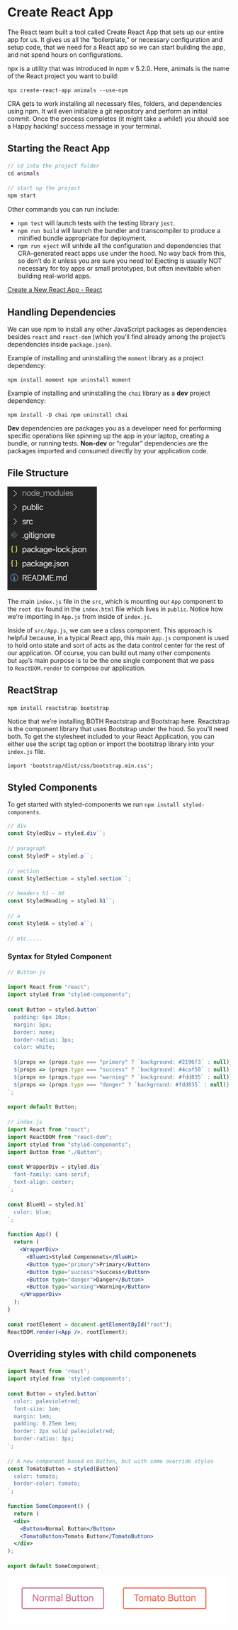 # Create React App

The React team built a tool called Create React App that sets up our entire app for us. It gives us all the “boilerplate,” or necessary configuration and setup code, that we need for a React app so we can start building the app, and not spend hours on configurations.

npx is a utility that was introduced in npm v 5.2.0. Here, animals is the name of the React project you want to build:

`npx create-react-app animals --use-npm`

CRA gets to work installing all necessary files, folders, and dependencies using npm. It will even initialize a git repository and perform an initial commit. Once the process completes (it might take a while!) you should see a Happy hacking! success message in your terminal.

## Starting the React App

```jsx
// cd into the project folder
cd animals

// start up the project
npm start
```

Other commands you can run include:

- `npm test` will launch tests with the testing library `jest`.
- `npm run build` will launch the bundler and transcompiler to produce a minified bundle appropriate for deployment.
- `npm run eject` will unhide all the configuration and dependencies that CRA-generated react apps use under the hood. No way back from this, so don’t do it unless you are sure you need to! Ejecting is usually NOT necessary for toy apps or small prototypes, but often inevitable when building real-world apps.

[Create a New React App - React](https://reactjs.org/docs/create-a-new-react-app.html#create-react-app)

## Handling Dependencies

We can use npm to install any other JavaScript packages as dependencies besides `react` and `react-dom` (which you’ll find already among the project’s dependencies inside `package.json`).

Example of installing and uninstalling the `moment` library as a project dependency:

`npm install moment
npm uninstall moment`

Example of installing and uninstalling the `chai` library as a **dev** project dependency:

`npm install -D chai
npm uninstall chai`

**Dev** dependencies are packages you as a developer need for performing specific operations like spinning up the app in your laptop, creating a bundle, or running tests. **Non-dev** or “regular” dependencies are the packages imported and consumed directly by your application code.

## File Structure

![Create%20React%20App%202d5423c712d54448976ae40968375e70/Untitled.png](Create%20React%20App%202d5423c712d54448976ae40968375e70/Untitled.png)

The main `index.js` file in the `src`, which is mounting our `App` component to the `root div` found in the `index.html` file which lives in `public`. Notice how we’re importing in `App.js` from inside of `index.js`.

Inside of `src/App.js`, we can see a class component. This approach is helpful because, in a typical React app, this main `App.js` component is used to hold onto state and sort of acts as the data control center for the rest of our application. Of course, you can build out many other components but `app`’s main purpose is to be the one single component that we pass to `ReactDOM.render` to compose our application.

## ReactStrap

`npm install reactstrap bootstrap`

Notice that we’re installing BOTH Reactstrap and Bootstrap here. Reactstrap is the component library that uses Bootstrap under the hood. So you’ll need both. To get the stylesheet included to your React Application, you can either use the script tag option or import the bootstrap library into your `index.js` file.

`import 'bootstrap/dist/css/bootstrap.min.css';`

## Styled Components

To get started with styled-components we run `npm install styled-components`.

```jsx
// div
const StyledDiv = styled.div``;

// paragraph
const StyledP = styled.p``;

// section
const StyledSection = styled.section``;

// headers h1 - h6
const StyledHeading = styled.h1``;

// a
const StyledA = styled.a``;

// etc.....
```

### Syntax for Styled Component

```jsx
// Button.js

import React from "react";
import styled from "styled-components";

const Button = styled.button`
  padding: 6px 10px; 
  margin: 5px;
  border: none;
  border-radius: 3px;
  color: white; 

  ${props => (props.type === "primary" ? `background: #2196f3` : null)}
  ${props => (props.type === "success" ? `background: #4caf50` : null)}
  ${props => (props.type === "warning" ? `background: #fdd835` : null)}
  ${props => (props.type === "danger" ? `background: #fdd835` : null)}
`;

export default Button;

// index.js
import React from "react";
import ReactDOM from "react-dom";
import styled from "styled-components";
import Button from "./Button";

const WrapperDiv = styled.div`
  font-family: sans-serif;
  text-align: center;
`;

const BlueH1 = styled.h1`
  color: blue;
`;

function App() {
  return (
    <WrapperDiv>
      <BlueH1>Styled Componenets</BlueH1>
      <Button type="primary">Primary</Button>
      <Button type="success">Success</Button>
      <Button type="danger">Danger</Button>
      <Button type="warning">Warning</Button>
    </WrapperDiv>
  );
}

const rootElement = document.getElementById("root");
ReactDOM.render(<App />, rootElement);
```

## Overriding styles with child componenets

```jsx
import React from 'react';
import styled from 'styled-components';

const Button = styled.button`
  color: palevioletred;
  font-size: 1em;
  margin: 1em;
  padding: 0.25em 1em;
  border: 2px solid palevioletred;
  border-radius: 3px;
`;

// A new component based on Button, but with some override styles
const TomatoButton = styled(Button)`
  color: tomato;
  border-color: tomato;
`;

function SomeComponent() {
  return (
  <div>
    <Button>Normal Button</Button>
    <TomatoButton>Tomato Button</TomatoButton>
  </div>
);

export default SomeComponent;
```

![Create%20React%20App%202d5423c712d54448976ae40968375e70/Untitled%201.png](Create%20React%20App%202d5423c712d54448976ae40968375e70/Untitled%201.png)